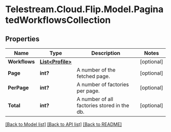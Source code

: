 # Telestream.Cloud.Flip.Model.PaginatedWorkflowsCollection
## Properties

Name | Type | Description | Notes
------------ | ------------- | ------------- | -------------
**Workflows** | [**List&lt;Profile&gt;**](Profile.md) |  | [optional] 
**Page** | **int?** | A number of the fetched page. | [optional] 
**PerPage** | **int?** | A number of factories per page. | [optional] 
**Total** | **int?** | A number of all factories stored in the db. | [optional] 

[[Back to Model list]](../README.md#documentation-for-models) [[Back to API list]](../README.md#documentation-for-api-endpoints) [[Back to README]](../README.md)

